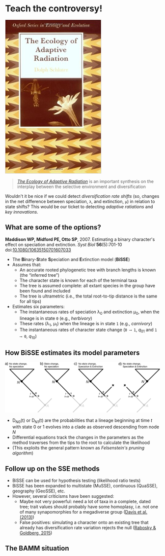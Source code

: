 Teach the controversy!
======================

![](bamm/schluter.jpg)

> [_The Ecology of Adaptive Radiation_](https://global.oup.com/academic/product/the-ecology-of-adaptive-radiation-9780198505235)
> is an important synthesis on the interplay between the selective environment and diversification

Wouldn't it be nice if we could detect _diversification rate shifts_ (so, changes in the net difference
between speciation, `λ`, and extinction, `μ`) in relation to state shifts? This would be our ticket to
detecting _adaptive ratiations_ and _key innovations_.

What are some of the options?
-----------------------------

**Maddison WP, Midford PE, Otto SP**, 2007. Estimating a binary character's effect on speciation and extinction.
_Syst Biol_ **56**(5):701-10
doi:[10.1080/10635150701607033](https://doi.org/10.1080/10635150701607033)

- The **Bi**nary-**S**tate **S**peciation and **E**xtinction model (**BiSSE**)
- Assumes that: 
  - An accurate rooted phylogenetic tree with branch lengths is known (the “inferred tree”) 
  - The character state is known for each of the terminal taxa
  - The tree is assumed complete: all extant species in the group have been found and included 
  - The tree is ultrametric (i.e., the total root-to-tip distance is the same for all tips)
- Estimates six parameters: 
  - The instantaneous rates of speciation λ<sub>0</sub> and extinction μ<sub>0</sub>, 
    when the lineage is in state `0` (e.g., _herbivory_)
  - These rates (λ<sub>1</sub>, μ<sub>1</sub>) when the lineage is in state `1` (e.g., _carnivory_)
  - The instantaneous rates of character state change (`0 ⟶ 1`, _q_<sub>01</sub> and `1 ⟶ 0`, _q_<sub>10</sub>)

How BiSSE estimates its model parameters
----------------------------------------

![](bamm/bisse.gif)

- D<sub>N0</sub>(t) or D<sub>N1</sub>(t) are the probabilities that a lineage beginning at time _t_ with state 0 or 1 
  evolves into a clade as observed descending from node _N_
- Differential equations track the changes in the parameters as the method traverses from the tips to the root to 
  calculate the likelihood
- (This exploits the general pattern known as _Felsenstein's pruning algorithm_)

Follow up on the SSE methods
----------------------------

- BiSSE can be used for hypothesis testing (likelihood ratio tests)
- BiSSE has been expanded to multistate (MuSSE), continuous (QuaSSE), geography (GeoSSE), etc.
- However, several criticisms have been suggested:
  - Maybe not very powerful: need a lot of taxa in a complete, dated tree; trait values should probably
    have some homoplasy, i.e. not one of many synapomorphies for a megadiverse group
    ([Davis et al. (2013)](https://doi.org/10.1186/1471-2148-13-38))
  - False positives: simulating a character onto an existing tree that already has diversification
    rate variation rejects the null ([Rabosky & Goldberg, 2015](https://doi.org/10.1093/sysbio/syu131))
  

The BAMM situation
------------------
